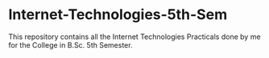 # Internet-Technologies-5th-Sem
This repository contains all the Internet Technologies Practicals done by me for the College in B.Sc. 5th Semester.
